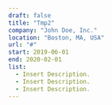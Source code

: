 ```yaml
---
draft: false
title: "Tmp2"
company: "John Doe, Inc."
location: "Boston, MA, USA"
url: "#"
start: 2019-06-01
end: 2020-02-01
list:
  - Insert Description.
  - Insert Description.
  - Insert Description.
---
```

